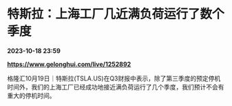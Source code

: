 # 特斯拉：上海工厂几近满负荷运行了数个季度

**2023-10-18 23:59**

**https://www.gelonghui.com/live/1252892**

格隆汇10月19日｜特斯拉(TSLA.US)在Q3财报中表示，除了第三季度的预定停机时间外，我们的上海工厂已经成功地接近满负荷运行了几个季度，我们预计不会有重大的停机时间。